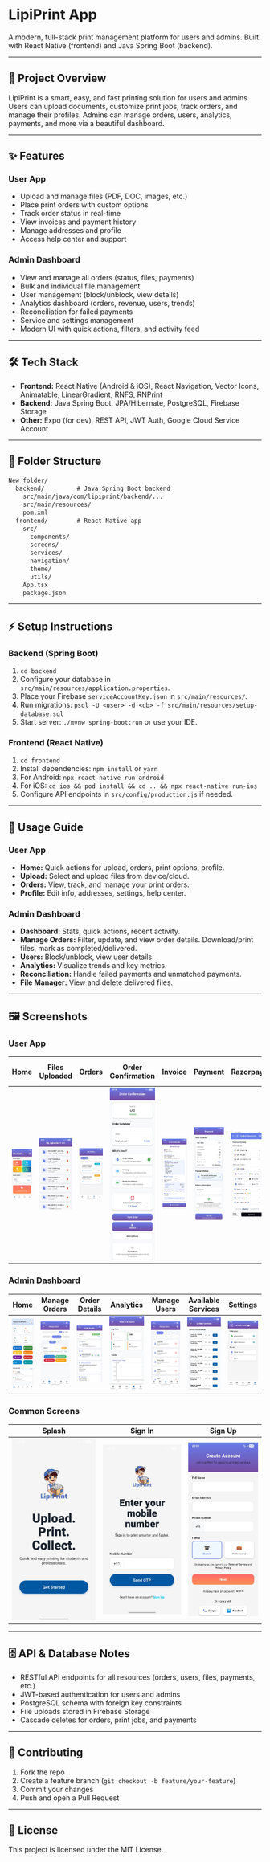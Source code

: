 # LipiPrint App

A modern, full-stack print management platform for users and admins. Built with React Native (frontend) and Java Spring Boot (backend).

---

## 🚀 Project Overview
LipiPrint is a smart, easy, and fast printing solution for users and admins. Users can upload documents, customize print jobs, track orders, and manage their profiles. Admins can manage orders, users, analytics, payments, and more via a beautiful dashboard.

---

## ✨ Features

### User App
- Upload and manage files (PDF, DOC, images, etc.)
- Place print orders with custom options
- Track order status in real-time
- View invoices and payment history
- Manage addresses and profile
- Access help center and support

### Admin Dashboard
- View and manage all orders (status, files, payments)
- Bulk and individual file management
- User management (block/unblock, view details)
- Analytics dashboard (orders, revenue, users, trends)
- Reconciliation for failed payments
- Service and settings management
- Modern UI with quick actions, filters, and activity feed

---

## 🛠️ Tech Stack
- **Frontend:** React Native (Android & iOS), React Navigation, Vector Icons, Animatable, LinearGradient, RNFS, RNPrint
- **Backend:** Java Spring Boot, JPA/Hibernate, PostgreSQL, Firebase Storage
- **Other:** Expo (for dev), REST API, JWT Auth, Google Cloud Service Account

---

## 📁 Folder Structure
```
New folder/
  backend/         # Java Spring Boot backend
    src/main/java/com/lipiprint/backend/...
    src/main/resources/
    pom.xml
  frontend/        # React Native app
    src/
      components/
      screens/
      services/
      navigation/
      theme/
      utils/
    App.tsx
    package.json
```

---

## ⚡ Setup Instructions

### Backend (Spring Boot)
1. `cd backend`
2. Configure your database in `src/main/resources/application.properties`.
3. Place your Firebase `serviceAccountKey.json` in `src/main/resources/`.
4. Run migrations: `psql -U <user> -d <db> -f src/main/resources/setup-database.sql`
5. Start server: `./mvnw spring-boot:run` or use your IDE.

### Frontend (React Native)
1. `cd frontend`
2. Install dependencies: `npm install` or `yarn`
3. For Android: `npx react-native run-android`
4. For iOS: `cd ios && pod install && cd .. && npx react-native run-ios`
5. Configure API endpoints in `src/config/production.js` if needed.

---

## 📱 Usage Guide

### User App
- **Home:** Quick actions for upload, orders, print options, profile.
- **Upload:** Select and upload files from device/cloud.
- **Orders:** View, track, and manage your print orders.
- **Profile:** Edit info, addresses, settings, help center.

### Admin Dashboard
- **Dashboard:** Stats, quick actions, recent activity.
- **Manage Orders:** Filter, update, and view order details. Download/print files, mark as completed/delivered.
- **Users:** Block/unblock, view user details.
- **Analytics:** Visualize trends and key metrics.
- **Reconciliation:** Handle failed payments and unmatched payments.
- **File Manager:** View and delete delivered files.

---

## 🖼️ Screenshots

### User App
| Home | Files Uploaded | Orders | Order Confirmation | Invoice | Payment | Razorpay | Delivery Option | Print Option | Selected Print Option | Track Order | Tutorial | Help Center | Customer Support | Settings | Personal Information | Profile | Upload File |
|------|----------------|--------|-------------------|--------|--------|----------|----------------|-------------|----------------------|------------|----------|-------------|------------------|---------|---------------------|---------|------------|
| ![](screenshots/User_HomeScreen.jpeg) | ![](screenshots/User_FilesUploadedinApp.jpeg) | ![](screenshots/User_Orders.jpeg) | ![](screenshots/User_OrderConfirmation.jpeg) | ![](screenshots/User_AppInvoice.jpeg) | ![](screenshots/User_Payment.jpeg) | ![](screenshots/User_Razorpay.jpeg) | ![](screenshots/User_DeliveryOption.jpeg) | ![](screenshots/User_PrintOption.jpeg) | ![](screenshots/User_SelectedPrintOption.jpeg) | ![](screenshots/User_TrackOrder.jpeg) | ![](screenshots/User_Tutorial.jpeg) | ![](screenshots/User_HelpCenter.jpeg) | ![](screenshots/User_CustomerSupport.jpeg) | ![](screenshots/User_Settings.jpeg) | ![](screenshots/User_PersonalInformation.jpeg) | ![](screenshots/User_profile.jpeg) | ![](screenshots/User_UploadFile.jpeg) |

### Admin Dashboard
| Home | Manage Orders | Order Details | Analytics | Manage Users | Available Services | Settings |
|------|--------------|--------------|-----------|--------------|--------------------|----------|
| ![](screenshots/Admin_HomeScreen.jpeg) | ![](screenshots/Admin_ManageOrders.jpeg) | ![](screenshots/Admin_OrderDetails.jpeg) | ![](screenshots/Admin_Analytics.jpeg) | ![](screenshots/Admin_ManageUsers.jpeg) | ![](screenshots/Admin_AvailableServices.jpeg) | ![](screenshots/Admin_Settings.jpeg) |

### Common Screens
| Splash | Sign In | Sign Up |
|--------|--------|--------|
| ![](screenshots/Common_SplashScreen.jpeg) | ![](screenshots/Common_SignIn.jpeg) | ![](screenshots/Common_SignUp.jpeg) |

---

## 🗄️ API & Database Notes
- RESTful API endpoints for all resources (orders, users, files, payments, etc.)
- JWT-based authentication for users and admins
- PostgreSQL schema with foreign key constraints
- File uploads stored in Firebase Storage
- Cascade deletes for orders, print jobs, and payments

---

## 🤝 Contributing
1. Fork the repo
2. Create a feature branch (`git checkout -b feature/your-feature`)
3. Commit your changes
4. Push and open a Pull Request

---

## 📄 License
This project is licensed under the MIT License. 